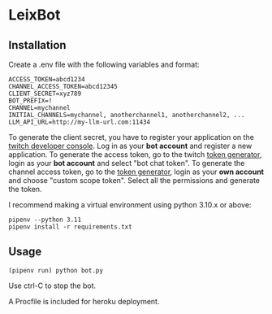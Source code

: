 # LeixBot

## Installation

Create a .env file with the following variables and format:

```
ACCESS_TOKEN=abcd1234
CHANNEL_ACCESS_TOKEN=abcd12345
CLIENT_SECRET=xyz789
BOT_PREFIX=!
CHANNEL=mychannel
INITIAL_CHANNELS=mychannel, anotherchannel1, anotherchannel2, ...
LLM_API_URL=http://my-llm-url.com:11434
```

To generate the client secret, you have to register your application on the [twitch developer console](https://dev.twitch.tv/console). Log in as your **bot account** and register a new application. 
To generate the access token, go to the twitch [token generator](https://twitchtokengenerator.com/), login as your **bot account** and select "bot chat token".
To generate the channel access token, go to the [token generator](https://twitchtokengenerator.com/), login as your **own account** and choose "custom scope token". Select all the permissions and generate the token.


I recommend making a virtual environment using python 3.10.x or above:

```
pipenv --python 3.11
pipenv install -r requirements.txt
```

## Usage

```
(pipenv run) python bot.py
```

Use ctrl-C to stop the bot.

A Procfile is included for heroku deployment.